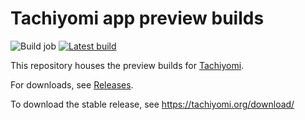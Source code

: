 # Tachiyomi app preview builds

![Build job](https://github.com/tachiyomiorg/android-app-preview/workflows/Build%20job/badge.svg) [![Latest build](https://img.shields.io/github/v/release/tachiyomiorg/tachiyomi-preview.svg?maxAge=3600&label=Latest%20build)](https://github.com/tachiyomiorg/tachiyomi-preview/releases)

This repository houses the preview builds for [Tachiyomi](https://github.com/inorichi/tachiyomi).

For downloads, see [Releases](https://github.com/tachiyomiorg/android-app-preview/releases).

To download the stable release, see https://tachiyomi.org/download/